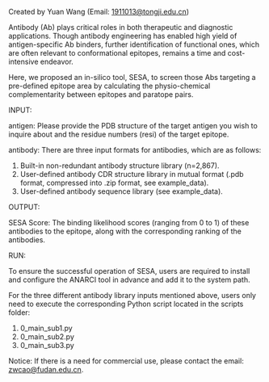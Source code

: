 Created by Yuan Wang (Email: 1911013@tongji.edu.cn)

Antibody (Ab) plays critical roles in both therapeutic and diagnostic applications. Though antibody engineering has enabled high yield of antigen-specific Ab binders, further identification of functional ones, which are often relevant to conformational epitopes, remains a time and cost-intensive endeavor.

Here, we proposed an in-silico tool, SESA, to screen those Abs targeting a pre-defined epitope area by calculating the physio-chemical complementarity between epitopes and paratope pairs.

INPUT:

antigen: Please provide the PDB structure of the target antigen you wish to inquire about and the residue numbers (resi) of the target epitope.

antibody: There are three input formats for antibodies, which are as follows:
 1. Built-in non-redundant antibody structure library (n=2,867).
 2. User-defined antibody CDR structure library in mutual format (.pdb format, compressed into .zip format, see example_data).
 3. User-defined antibody sequence library (see example_data).

OUTPUT:

SESA Score: The binding likelihood scores (ranging from 0 to 1) of these antibodies to the epitope, along with the corresponding ranking of the antibodies.

RUN:

To ensure the successful operation of SESA, users are required to install and configure the ANARCI tool in advance and add it to the system path.

For the three different antibody library inputs mentioned above, users only need to execute the corresponding Python script located in the scripts folder:

1. 0_main_sub1.py
2. 0_main_sub2.py
3. 0_main_sub3.py

Notice:
If there is a need for commercial use, please contact the email: zwcao@fudan.edu.cn.
